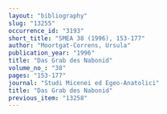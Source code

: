 ```yaml
---
layout: "bibliography"
slug: "13255"
occurrence_id: "3193"
short_title: "SMEA 38 (1996), 153-177"
author: "Moortgat-Correns, Ursula"
publication_year: "1996"
title: "Das Grab des Nabonid"
volume_no_: "38"
pages: "153-177"
journal: "Studi Micenei ed Egeo-Anatolici"
title: "Das Grab des Nabonid"
previous_item: "13258"
---
```

